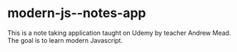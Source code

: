 # modern-js--notes-app
This is a note taking application taught on Udemy by teacher Andrew Mead. The goal is to learn modern Javascript.
